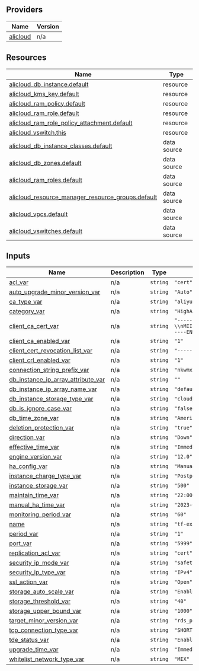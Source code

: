 <!-- BEGIN_TF_DOCS -->
## Providers

| Name | Version |
|------|---------|
| <a name="provider_alicloud"></a> [alicloud](#provider\_alicloud) | n/a |

## Resources

| Name | Type |
|------|------|
| [alicloud_db_instance.default](https://registry.terraform.io/providers/hashicorp/alicloud/latest/docs/resources/db_instance) | resource |
| [alicloud_kms_key.default](https://registry.terraform.io/providers/hashicorp/alicloud/latest/docs/resources/kms_key) | resource |
| [alicloud_ram_policy.default](https://registry.terraform.io/providers/hashicorp/alicloud/latest/docs/resources/ram_policy) | resource |
| [alicloud_ram_role.default](https://registry.terraform.io/providers/hashicorp/alicloud/latest/docs/resources/ram_role) | resource |
| [alicloud_ram_role_policy_attachment.default](https://registry.terraform.io/providers/hashicorp/alicloud/latest/docs/resources/ram_role_policy_attachment) | resource |
| [alicloud_vswitch.this](https://registry.terraform.io/providers/hashicorp/alicloud/latest/docs/resources/vswitch) | resource |
| [alicloud_db_instance_classes.default](https://registry.terraform.io/providers/hashicorp/alicloud/latest/docs/data-sources/db_instance_classes) | data source |
| [alicloud_db_zones.default](https://registry.terraform.io/providers/hashicorp/alicloud/latest/docs/data-sources/db_zones) | data source |
| [alicloud_ram_roles.default](https://registry.terraform.io/providers/hashicorp/alicloud/latest/docs/data-sources/ram_roles) | data source |
| [alicloud_resource_manager_resource_groups.default](https://registry.terraform.io/providers/hashicorp/alicloud/latest/docs/data-sources/resource_manager_resource_groups) | data source |
| [alicloud_vpcs.default](https://registry.terraform.io/providers/hashicorp/alicloud/latest/docs/data-sources/vpcs) | data source |
| [alicloud_vswitches.default](https://registry.terraform.io/providers/hashicorp/alicloud/latest/docs/data-sources/vswitches) | data source |

## Inputs

| Name | Description | Type | Default | Required |
|------|-------------|------|---------|:--------:|
| <a name="input_acl_var"></a> [acl\_var](#input\_acl\_var) | n/a | `string` | `"cert"` | no |
| <a name="input_auto_upgrade_minor_version_var"></a> [auto\_upgrade\_minor\_version\_var](#input\_auto\_upgrade\_minor\_version\_var) | n/a | `string` | `"Auto"` | no |
| <a name="input_ca_type_var"></a> [ca\_type\_var](#input\_ca\_type\_var) | n/a | `string` | `"aliyun"` | no |
| <a name="input_category_var"></a> [category\_var](#input\_category\_var) | n/a | `string` | `"HighAvailability"` | no |
| <a name="input_client_ca_cert_var"></a> [client\_ca\_cert\_var](#input\_client\_ca\_cert\_var) | n/a | `string` | `"-----BEGIN CERTIFICATE-----\\nMIIC+TCCAeGgAwIBAgIJAKfv52qIKAi7MA0GCSqGSIb3DQEBCwUAMBMxETAPBgNV\\nBAMMCHJvb3QtY2ExMB4XDTIxMDQyMzA3Mjk1M1oXDTMxMDQyMTA3Mjk1M1owEzER\\nMA8GA1UEAwwIcm9vdC1jYTEwggEiMA0GCSqGSIb3DQEBAQUAA4IBDwAwggEKAoIB\\nAQCyCXrZgqdge6oSji+URDXN0pMWnq4D8doP8quz09shN9TU4iqtyX+Bw+uYOoNF\\ndNL4W09p8ykca3RzZghXdbHvtSZy5oCe1rup0xaATAgejDZKBi32ogLXdlA5UMyi\\nc0OqIQpOZ+OmeMEVEZP7wsbDy7jS2v59d5OI4tnH2V2SDoWlI/7F9QOq36ER0UqY\\nnnjJGnOsTDVeSy4ZXHMT0pXvSSLHsMMhzSJa6t3CiOuAeAW43zIS9tag0yvJI1v7\\nxKSJTLs9O5V/h+oD9xofQ4kb4kOdStB2KpDteNfJWJoJYdvRMO+g1u6c2ovlc7KR\\nrJPX2ZMJh14q99gPt6Dd+beVAgMBAAGjUDBOMB0GA1UdDgQWBBTDGEb5Aj6SI7hM\\nC+AJa3YTNLdDrTAfBgNVHSMEGDAWgBTDGEb5Aj6SI7hMC+AJa3YTNLdDrTAMBgNV\\nHRMEBTADAQH/MA0GCSqGSIb3DQEBCwUAA4IBAQAXWXp6H4bAMZZN6b/rmuxvn4XP\\n8p/7NN7BgPQSvQ24U5n8Lo2X8yXYZ4Si/NfWBitAqHceTk6rYTFhODG8CykiduHh\\nowfhSjlMj9MGVw3j6I7crBuQ8clUGpy0mUNWJ9ObIdEMaVT+S1Jwk88Byf5FEBxO\\nZLg+hg4NQh9qspFAtnhprU9LbcpVtQFY6uyCPs6OEOpPWF1Vtcu+ibQdIQV/e1SQ\\n3NJ54R3MCfgEb9errFPv/rXscgahSMxW0sDvObAYdeIeiVeBp3wYKKFHeRNFPGT1\\njzei5hlUJzGHf9DlgAH/KODvWUY5cvpuMtJY2yLyJv9xHjjyMnZZAOtHZxfR\\n-----END CERTIFICATE-----"` | no |
| <a name="input_client_ca_enabled_var"></a> [client\_ca\_enabled\_var](#input\_client\_ca\_enabled\_var) | n/a | `string` | `"1"` | no |
| <a name="input_client_cert_revocation_list_var"></a> [client\_cert\_revocation\_list\_var](#input\_client\_cert\_revocation\_list\_var) | n/a | `string` | `"-----BEGIN X509 CRL-----\\nMIIBpzCBkAIBATANBgkqhkiG9w0BAQsFADATMREwDwYDVQQDDAhyb290LWNhMRcN\\nMjEwNDI5MDYwODMyWhcNMjEwNTI5MDYwODMyWjA4MBoCCQCG3wQwiFfYbRcNMjEw\\nNDIzMTE0MTI4WjAaAgkAht8EMIhX2G8XDTIxMDQyOTA2MDc1N1qgDzANMAsGA1Ud\\nFAQEAgIQATANBgkqhkiG9w0BAQsFAAOCAQEAq/M+t0zWLZzqw0T23rZsOhjd2/7+\\nu1aHAW5jtjWU+lY4UxGqRsjUTJZnOiSq1w7CWhGxanyjtY/hmSeO6hGMuCmini8f\\nNEq/jRvfeS7yJieFucnW4JFmz1HbqSr2S1uXRuHB1ziTRtGm3Epe0qynKm6O4L4q\\nCIIqba1gye6H4BmEHaQIi4fplN7buWoeC5Ae9EdxRr3+59P4qJhHD4JGller8/QS\\n3m1g75AHJO1dxvAEWy8DrrbP5SrqrsP8mmoNVIHXzCQPGEMnA1sG84365krwR+GC\\noi1eBKozVqfnyLRA1C/ZY+dtt3I6zocA2Lt2+JX47VsbXApGgAPVIpKN6A==\\n-----END X509 CRL-----"` | no |
| <a name="input_client_crl_enabled_var"></a> [client\_crl\_enabled\_var](#input\_client\_crl\_enabled\_var) | n/a | `string` | `"1"` | no |
| <a name="input_connection_string_prefix_var"></a> [connection\_string\_prefix\_var](#input\_connection\_string\_prefix\_var) | n/a | `string` | `"nkwmxym6rm"` | no |
| <a name="input_db_instance_ip_array_attribute_var"></a> [db\_instance\_ip\_array\_attribute\_var](#input\_db\_instance\_ip\_array\_attribute\_var) | n/a | `string` | `""` | no |
| <a name="input_db_instance_ip_array_name_var"></a> [db\_instance\_ip\_array\_name\_var](#input\_db\_instance\_ip\_array\_name\_var) | n/a | `string` | `"default"` | no |
| <a name="input_db_instance_storage_type_var"></a> [db\_instance\_storage\_type\_var](#input\_db\_instance\_storage\_type\_var) | n/a | `string` | `"cloud_essd2"` | no |
| <a name="input_db_is_ignore_case_var"></a> [db\_is\_ignore\_case\_var](#input\_db\_is\_ignore\_case\_var) | n/a | `string` | `"false"` | no |
| <a name="input_db_time_zone_var"></a> [db\_time\_zone\_var](#input\_db\_time\_zone\_var) | n/a | `string` | `"America/New_York"` | no |
| <a name="input_deletion_protection_var"></a> [deletion\_protection\_var](#input\_deletion\_protection\_var) | n/a | `string` | `"true"` | no |
| <a name="input_direction_var"></a> [direction\_var](#input\_direction\_var) | n/a | `string` | `"Down"` | no |
| <a name="input_effective_time_var"></a> [effective\_time\_var](#input\_effective\_time\_var) | n/a | `string` | `"Immediate"` | no |
| <a name="input_engine_version_var"></a> [engine\_version\_var](#input\_engine\_version\_var) | n/a | `string` | `"12.0"` | no |
| <a name="input_ha_config_var"></a> [ha\_config\_var](#input\_ha\_config\_var) | n/a | `string` | `"Manual"` | no |
| <a name="input_instance_charge_type_var"></a> [instance\_charge\_type\_var](#input\_instance\_charge\_type\_var) | n/a | `string` | `"Postpaid"` | no |
| <a name="input_instance_storage_var"></a> [instance\_storage\_var](#input\_instance\_storage\_var) | n/a | `string` | `"500"` | no |
| <a name="input_maintain_time_var"></a> [maintain\_time\_var](#input\_maintain\_time\_var) | n/a | `string` | `"22:00Z-02:00Z"` | no |
| <a name="input_manual_ha_time_var"></a> [manual\_ha\_time\_var](#input\_manual\_ha\_time\_var) | n/a | `string` | `"2023-09-22T15:34:21Z"` | no |
| <a name="input_monitoring_period_var"></a> [monitoring\_period\_var](#input\_monitoring\_period\_var) | n/a | `string` | `"60"` | no |
| <a name="input_name"></a> [name](#input\_name) | n/a | `string` | `"tf-exampleDBInstanceConfig572"` | no |
| <a name="input_period_var"></a> [period\_var](#input\_period\_var) | n/a | `string` | `"1"` | no |
| <a name="input_port_var"></a> [port\_var](#input\_port\_var) | n/a | `string` | `"5999"` | no |
| <a name="input_replication_acl_var"></a> [replication\_acl\_var](#input\_replication\_acl\_var) | n/a | `string` | `"cert"` | no |
| <a name="input_security_ip_mode_var"></a> [security\_ip\_mode\_var](#input\_security\_ip\_mode\_var) | n/a | `string` | `"safety"` | no |
| <a name="input_security_ip_type_var"></a> [security\_ip\_type\_var](#input\_security\_ip\_type\_var) | n/a | `string` | `"IPv4"` | no |
| <a name="input_ssl_action_var"></a> [ssl\_action\_var](#input\_ssl\_action\_var) | n/a | `string` | `"Open"` | no |
| <a name="input_storage_auto_scale_var"></a> [storage\_auto\_scale\_var](#input\_storage\_auto\_scale\_var) | n/a | `string` | `"Enable"` | no |
| <a name="input_storage_threshold_var"></a> [storage\_threshold\_var](#input\_storage\_threshold\_var) | n/a | `string` | `"40"` | no |
| <a name="input_storage_upper_bound_var"></a> [storage\_upper\_bound\_var](#input\_storage\_upper\_bound\_var) | n/a | `string` | `"1000"` | no |
| <a name="input_target_minor_version_var"></a> [target\_minor\_version\_var](#input\_target\_minor\_version\_var) | n/a | `string` | `"rds_postgres_1200_20230630"` | no |
| <a name="input_tcp_connection_type_var"></a> [tcp\_connection\_type\_var](#input\_tcp\_connection\_type\_var) | n/a | `string` | `"SHORT"` | no |
| <a name="input_tde_status_var"></a> [tde\_status\_var](#input\_tde\_status\_var) | n/a | `string` | `"Enabled"` | no |
| <a name="input_upgrade_time_var"></a> [upgrade\_time\_var](#input\_upgrade\_time\_var) | n/a | `string` | `"Immediate"` | no |
| <a name="input_whitelist_network_type_var"></a> [whitelist\_network\_type\_var](#input\_whitelist\_network\_type\_var) | n/a | `string` | `"MIX"` | no |
<!-- END_TF_DOCS -->    